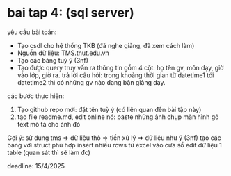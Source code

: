 # bai tap 4: (sql server)
yêu cầu bài toán:
 - Tạo csdl cho hệ thống TKB (đã nghe giảng, đã xem cách làm)
 - Nguồn dữ liệu: TMS.tnut.edu.vn
 - Tạo các bảng tuỳ ý (3nf)
 - Tạo được query truy vấn ra thông tin gồm 4 cột: họ tên gv, môn dạy, giờ vào lớp, giờ ra.
   trả lời câu hỏi: trong khoảng thời gian từ datetime1 tới datetime2 thì có những gv nào đang bận giảng dạy.

các bước thực hiện:
1. Tạo github repo mới: đặt tên tuỳ ý (có liên quan đến bài tập này)
2. tạo file readme.md, edit online nó:
   paste những ảnh chụp màn hình
   gõ text mô tả cho ảnh đó

Gợi ý:
  sử dung tms => dữ liệu thô => tiền xử lý => dữ liệu như ý (3nf)
  tạo các bảng với struct phù hợp
  insert nhiều rows từ excel vào cửa sổ edit dữ liệu 1 table (quan sát thì sẽ làm đc)
  

deadline: 15/4/2025
